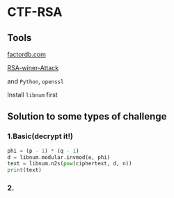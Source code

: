 # CTF-RSA
## Tools
[factordb.com](http://factordb.com/index.php)

[RSA-winer-Attack](https://github.com/pablocelayes/rsa-wiener-attack)

and `Python`,  `openssl`

Install `libnum` first

## Solution to some types of challenge
### 1.Basic(decrypt it!)
```python
phi = (p - 1) * (q - 1)
d = libnum.modular.invmod(e, phi)
text = libnum.n2s(pow(ciphertext, d, n)) 
print(text)  
```
### 2.
